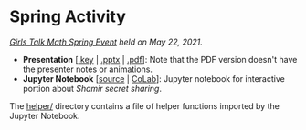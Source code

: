 # Spring Activity
*[Girls Talk Math Spring Event](GTMSpring2021Program.pdf) held on May 22, 2021.*

- **Presentation** [[.key](presentation/secret-sharing.key) | [.pptx](presentation/secret-sharing.pptx) | [.pdf](presentation/secret-sharing.pdf)]: Note that the PDF version doesn't have the presenter notes or animations.
- **Jupyter Notebook** [[source](ShamirSS.ipynb) | [CoLab](https://colab.research.google.com/drive/18NxRFaAb3H65EaUUPwlHN7pQFXYvsy6n?usp=sharing)]: Jupyter notebook for interactive portion about *Shamir secret sharing*.

The [helper/](helper/) directory contains a file of helper functions imported by the Jupyter Notebook.